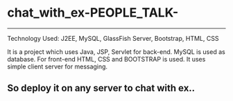 # chat_with_ex-PEOPLE_TALK-
--------------------------------------------------------------------
Technology Used: J2EE, MySQL, GlassFish Server, Bootstrap, HTML, CSS

It is a project which uses Java, JSP, Servlet for back-end.
MySQL is used as database.
For front-end HTML, CSS and BOOTSTRAP is used.
It uses simple client server for messaging.

So deploy it on any server to chat with ex..
--------------------------------------------------------------------
